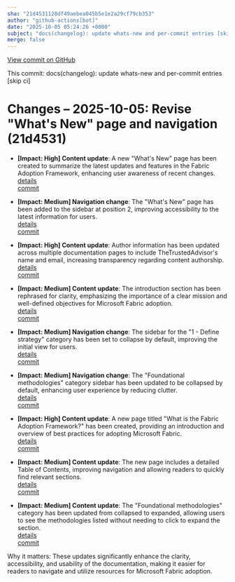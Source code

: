```yaml
---
sha: "21d4531128df49aebea045b5e1e2a29cf79cb353"
author: "github-actions[bot]"
date: "2025-10-05 05:24:26 +0000"
subject: "docs(changelog): update whats-new and per-commit entries [skip ci]"
merge: false
---
```


[View commit on GitHub](https://github.com/TheTrustedAdvisor/FabricAdoptionFramework/commit/21d4531128df49aebea045b5e1e2a29cf79cb353)

This commit: docs(changelog): update whats-new and per-commit entries [skip ci]

# Changes – 2025-10-05: Revise "What's New" page and navigation (21d4531)

- **[Impact: High] Content update**: A new "What's New" page has been created to summarize the latest updates and features in the Fabric Adoption Framework, enhancing user awareness of recent changes.  
  [details](/docs/about/changes/2025-10-04-ae788f84779da37b41ceb88c8c5c48ff3c0f6eb7.md)  
  [commit](https://github.com/TheTrustedAdvisor/FabricAdoptionFramework/commit/21d4531128df49aebea045b5e1e2a29cf79cb353)

- **[Impact: Medium] Navigation change**: The "What's New" page has been added to the sidebar at position 2, improving accessibility to the latest information for users.  
  [details](/docs/about/changes/2025-10-04-ae788f84779da37b41ceb88c8c5c48ff3c0f6eb7.md)  
  [commit](https://github.com/TheTrustedAdvisor/FabricAdoptionFramework/commit/21d4531128df49aebea045b5e1e2a29cf79cb353)

- **[Impact: High] Content update**: Author information has been updated across multiple documentation pages to include TheTrustedAdvisor's name and email, increasing transparency regarding content authorship.  
  [details](/docs/about/changes/2025-10-04-ae788f84779da37b41ceb88c8c5c48ff3c0f6eb7.md)  
  [commit](https://github.com/TheTrustedAdvisor/FabricAdoptionFramework/commit/21d4531128df49aebea045b5e1e2a29cf79cb353)

- **[Impact: Medium] Content update**: The introduction section has been rephrased for clarity, emphasizing the importance of a clear mission and well-defined objectives for Microsoft Fabric adoption.  
  [details](/docs/about/changes/2025-10-04-ae788f84779da37b41ceb88c8c5c48ff3c0f6eb7.md)  
  [commit](https://github.com/TheTrustedAdvisor/FabricAdoptionFramework/commit/21d4531128df49aebea045b5e1e2a29cf79cb353)

- **[Impact: Medium] Navigation change**: The sidebar for the "1 - Define strategy" category has been set to collapse by default, improving the initial view for users.  
  [details](/docs/about/changes/2025-10-04-ae788f84779da37b41ceb88c8c5c48ff3c0f6eb7.md)  
  [commit](https://github.com/TheTrustedAdvisor/FabricAdoptionFramework/commit/21d4531128df49aebea045b5e1e2a29cf79cb353)

- **[Impact: Medium] Navigation change**: The "Foundational methodologies" category sidebar has been updated to be collapsed by default, enhancing user experience by reducing clutter.  
  [details](/docs/about/changes/2025-10-04-ae788f84779da37b41ceb88c8c5c48ff3c0f6eb7.md)  
  [commit](https://github.com/TheTrustedAdvisor/FabricAdoptionFramework/commit/21d4531128df49aebea045b5e1e2a29cf79cb353)

- **[Impact: High] Content update**: A new page titled "What is the Fabric Adoption Framework?" has been created, providing an introduction and overview of best practices for adopting Microsoft Fabric.  
  [details](/docs/about/changes/2025-10-04-ae788f84779da37b41ceb88c8c5c48ff3c0f6eb7.md)  
  [commit](https://github.com/TheTrustedAdvisor/FabricAdoptionFramework/commit/21d4531128df49aebea045b5e1e2a29cf79cb353)

- **[Impact: Medium] Content update**: The new page includes a detailed Table of Contents, improving navigation and allowing readers to quickly find relevant sections.  
  [details](/docs/about/changes/2025-10-04-ae788f84779da37b41ceb88c8c5c48ff3c0f6eb7.md)  
  [commit](https://github.com/TheTrustedAdvisor/FabricAdoptionFramework/commit/21d4531128df49aebea045b5e1e2a29cf79cb353)

- **[Impact: Medium] Content update**: The "Foundational methodologies" category has been updated from collapsed to expanded, allowing users to see the methodologies listed without needing to click to expand the section.  
  [details](/docs/about/changes/2025-10-04-ae788f84779da37b41ceb88c8c5c48ff3c0f6eb7.md)  
  [commit](https://github.com/TheTrustedAdvisor/FabricAdoptionFramework/commit/21d4531128df49aebea045b5e1e2a29cf79cb353)

Why it matters: These updates significantly enhance the clarity, accessibility, and usability of the documentation, making it easier for readers to navigate and utilize resources for Microsoft Fabric adoption.
